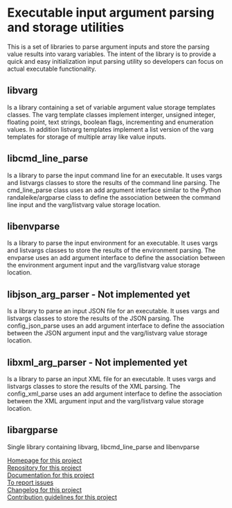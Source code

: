 # Executable input argument parsing and storage utilities

This is a set of libraries to parse argument inputs and store the parsing value results into 
vararg variables.  The intent of the library is to provide a quick and easy initialization 
input parsing utility so developers can focus on actual executable functionality.<br>
## libvarg
Is a library containing a set of variable argument value storage templates classes.  The varg 
template classes implement interger, unsigned integer, floating point, text strings, boolean flags,
incrementing and enumeration values.  In addition listvarg templates implement a list version of 
the varg templates for storage of multiple array like value inputs.
## libcmd_line_parse
Is a library to parse the input command line for an executable.  It uses vargs and listvargs classes
to store the results of the command line parsing.  The cmd_line_parse class uses an add argument 
interface similar to the Python randaleike/argparse class to define the association between the command line 
input and the varg/listvarg value storage location.
## libenvparse
Is a library to parse the input environment for an executable.  It uses vargs and listvargs classes
to store the results of the environment parsing.  The envparse uses an add argument interface to 
define the association between the environment argument input and the varg/listvarg value storage
location.
## libjson_arg_parser - Not implemented yet
Is a library to parse an input JSON file for an executable.  It uses vargs and listvargs classes
to store the results of the JSON parsing.  The config_json_parse uses an add argument interface to 
define the association between the JSON argument input and the varg/listvarg value storage
location.
## libxml_arg_parser - Not implemented yet
Is a library to parse an input XML file for an executable.  It uses vargs and listvargs classes
to store the results of the XML parsing.  The config_xml_parse uses an add argument interface to 
define the association between the XML argument input and the varg/listvarg value storage
location.
## libargparse
Single library containing libvarg, libcmd_line_parse and libenvparse

[Homepage for this project](https://github.com/randaleike/argparse)<br>
[Repository for this project](https://github.com/randaleike/randaleike/argparse)<br>
[Documentation for this project](https://github.com/randaleike/argparse/doc)<br>
[To report issues](https://github.com/randaleike/argparse/issues)<br>
[Changelog for this project](https://github.com/randaleike/argparse/CHANGELOG.md)<br>
[Contribution guidelines for this project](https://github.com/randaleike/argparse/CONTRIBUTING.md)<br>